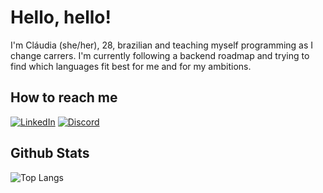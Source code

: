 # Hello, hello!

I'm Cláudia (she/her), 28, brazilian and teaching myself programming as I change carrers. I'm currently following a backend roadmap and trying to find which languages fit best for me and for my ambitions.

## How to reach me

[![LinkedIn](https://img.shields.io/badge/LinkedIn-000?style=for-the-badge&logo=linkedin&logoColor=0E76A8)](https://www.linkedin.com/in/claudia-vignol/)
[![Discord](https://img.shields.io/badge/Discord-000?style=for-the-badge&logo=discord)](https://www.discord.com/in/cvignol/)

## Github Stats
<!--[Anurag's GitHub stats](https://github-readme-stats.vercel.app/api?username=c-vignol&show_icons=true&theme=discord_old_blurple)-->
![Top Langs](https://github-readme-stats.vercel.app/api/top-langs/?username=c-vignol&theme=discord_old_blurple&hide_progress=true)

<!--
**c-vignol/c-vignol** is a ✨ _special_ ✨ repository because its `README.md` (this file) appears on your GitHub profile.

Here are some ideas to get you started:

- 🔭 I’m currently working on ...
- 🌱 I’m currently learning ...
- 👯 I’m looking to collaborate on ...
- 🤔 I’m looking for help with ...
- 💬 Ask me about ...
- 📫 How to reach me: ...
- 😄 Pronouns: ...
- ⚡ Fun fact: ...
-->
